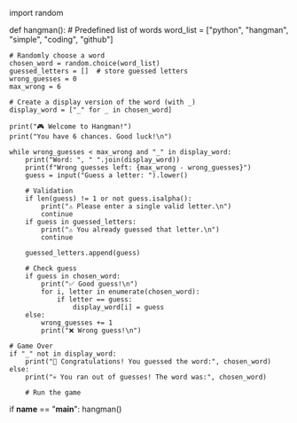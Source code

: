import random

def hangman():
    # Predefined list of words
    word_list = ["python", "hangman", "simple", "coding", "github"]
    
    # Randomly choose a word
    chosen_word = random.choice(word_list)
    guessed_letters = []  # store guessed letters
    wrong_guesses = 0
    max_wrong = 6
    
    # Create a display version of the word (with _)
    display_word = ["_" for _ in chosen_word]
    
    print("🎮 Welcome to Hangman!")
    print("You have 6 chances. Good luck!\n")
    
    while wrong_guesses < max_wrong and "_" in display_word:
        print("Word: ", " ".join(display_word))
        print(f"Wrong guesses left: {max_wrong - wrong_guesses}")
        guess = input("Guess a letter: ").lower()
        
        # Validation
        if len(guess) != 1 or not guess.isalpha():
            print("⚠️ Please enter a single valid letter.\n")
            continue
        if guess in guessed_letters:
            print("⚠️ You already guessed that letter.\n")
            continue
        
        guessed_letters.append(guess)
        
        # Check guess
        if guess in chosen_word:
            print("✅ Good guess!\n")
            for i, letter in enumerate(chosen_word):
                if letter == guess:
                    display_word[i] = guess
        else:
            wrong_guesses += 1
            print("❌ Wrong guess!\n")
    
    # Game Over
    if "_" not in display_word:
        print("🎉 Congratulations! You guessed the word:", chosen_word)
    else:
        print("💀 You ran out of guesses! The word was:", chosen_word)

        # Run the game
if __name__ == "__main__":
    hangman()


